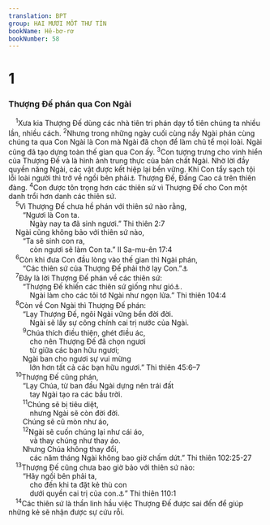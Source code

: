 ```yaml
---
translation: BPT
group: HAI MƯƠI MỐT THƯ TÍN
bookName: Hê-bơ-rơ 
bookNumber: 58
---
```


<div class="title"><h1>1</h1><h3>Thượng Đế phán qua Con Ngài</h3></div>
<span class="verse he_1_1"> <sup>1</sup>Xưa kia Thượng Đế dùng các nhà tiên tri phán dạy tổ tiên chúng ta nhiều lần, nhiều cách.</span>
<span class="verse he_1_2"><sup>2</sup>Nhưng trong những ngày cuối cùng nầy Ngài phán cùng chúng ta qua Con Ngài là Con mà Ngài đã chọn để làm chủ tể mọi loài. Ngài cũng đã tạo dựng toàn thế gian qua Con ấy.</span>
<span class="verse he_1_3"><sup>3</sup>Con tượng trưng cho vinh hiển của Thượng Đế và là hình ảnh trung thực của bản chất Ngài. Nhờ lời đầy quyền năng Ngài, các vật được kết hiệp lại bền vững. Khi Con tẩy sạch tội lỗi loài người thì trở về ngồi bên phải<a data-toggle="tooltip" data-placement="bottom" title="Chỗ ngồi danh dự và quyền hành.">⚓</a> Thượng Đế, Đấng Cao cả trên thiên đàng.</span>
<span class="verse he_1_4"><sup>4</sup>Con được tôn trọng hơn các thiên sứ vì Thượng Đế cho Con một danh trổi hơn danh các thiên sứ.<br/></span>
<span class="verse he_1_5"> <sup>5</sup>Vì Thượng Đế chưa hề phán với thiên sứ nào rằng,<br/>  “Ngươi là Con ta.<br/>   Ngày nay ta đã sinh ngươi.” Thi thiên 2:7<br/> Ngài cũng không bảo với thiên sứ nào,<br/>  “Ta sẽ sinh con ra,<br/>   còn ngươi sẽ làm Con ta.” II Sa-mu-ên 17:4<br/></span>
<span class="verse he_1_6"> <sup>6</sup>Còn khi đưa Con đầu lòng vào thế gian thì Ngài phán,<br/>  “Các thiên sứ của Thượng Đế phải thờ lạy Con.”<a data-toggle="tooltip" data-placement="bottom" title="Câu nầy được chép ở Phục 32:43 trong bản Bảy Mươi (LXX), tức bản dịch Cựu Ước bằng tiếng Hi-lạp, và cũng có ghi trong một bản Hê-bơ-rơ trong số Các Cuộn Sách tìm được ở Biển Chết.">⚓</a><br/></span>
<span class="verse he_1_7"> <sup>7</sup>Đây là lời Thượng Đế phán về các thiên sứ:<br/>  “Thượng Đế khiến các thiên sứ giống như gió<a data-toggle="tooltip" data-placement="bottom" title="Đây cũng có nghĩa là “thần linh.”">⚓</a>.<br/>   Ngài làm cho các tôi tớ Ngài như ngọn lửa.” Thi thiên 104:4<br/></span>
<span class="verse he_1_8"> <sup>8</sup>Còn về Con Ngài thì Thượng Đế phán:<br/>  “Lạy Thượng Đế, ngôi Ngài vững bền đời đời.<br/>   Ngài sẽ lấy sự công chính cai trị nước của Ngài.<br/></span>
<span class="verse he_1_9">  <sup>9</sup>Chúa thích điều thiện, ghét điều ác,<br/>   cho nên Thượng Đế đã chọn ngươi<br/>   từ giữa các bạn hữu ngươi;<br/>  Ngài ban cho ngươi sự vui mừng<br/>   lớn hơn tất cả các bạn hữu ngươi.” Thi thiên 45:6–7<br/></span>
<span class="verse he_1_10"> <sup>10</sup>Thượng Đế cũng phán,<br/>  “Lạy Chúa, từ ban đầu Ngài dựng nên trái đất<br/>   tay Ngài tạo ra các bầu trời.<br/></span>
<span class="verse he_1_11">  <sup>11</sup>Chúng sẽ bị tiêu diệt,<br/>   nhưng Ngài sẽ còn đời đời.<br/>  Chúng sẽ cũ mòn như áo,<br/></span>
<span class="verse he_1_12">  <sup>12</sup>Ngài sẽ cuốn chúng lại như cái áo,<br/>   và thay chúng như thay áo.<br/>  Nhưng Chúa không thay đổi,<br/>   các năm tháng Ngài không bao giờ chấm dứt.” Thi thiên 102:25-27<br/></span>
<span class="verse he_1_13"> <sup>13</sup>Thượng Đế cũng chưa bao giờ bảo với thiên sứ nào:<br/>  “Hãy ngồi bên phải ta,<br/>   cho đến khi ta đặt kẻ thù con<br/>   dưới quyền cai trị của con.<a data-toggle="tooltip" data-placement="bottom" title="Nguyên văn, “cho đến khi ta đặt kẻ thù làm bệ chân cho con.”">⚓</a>” Thi thiên 110:1<br/></span>
<span class="verse he_1_14"> <sup>14</sup>Các thiên sứ là thần linh hầu việc Thượng Đế được sai đến để giúp những kẻ sẽ nhận được sự cứu rỗi.<br/></span>
